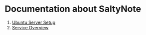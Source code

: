 # Documentation about SaltyNote

1. [Ubuntu Server Setup](https://saltynote.github.io/saltynote-service/Ubuntu-Server-Setup.html)
1. [Service Overview](https://saltynote.github.io/saltynote-service/Service-Overview.html)